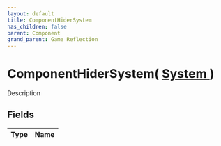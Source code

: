```yaml
---
layout: default
title: ComponentHiderSystem
has_children: false
parent: Component
grand_parent: Game Reflection
---
```

# ComponentHiderSystem( [ System ](/riftbreaker-wiki/docs/game-reflection/components/system/) )
Description 

## Fields

| Type | Name |
|:----------|:--------------|

